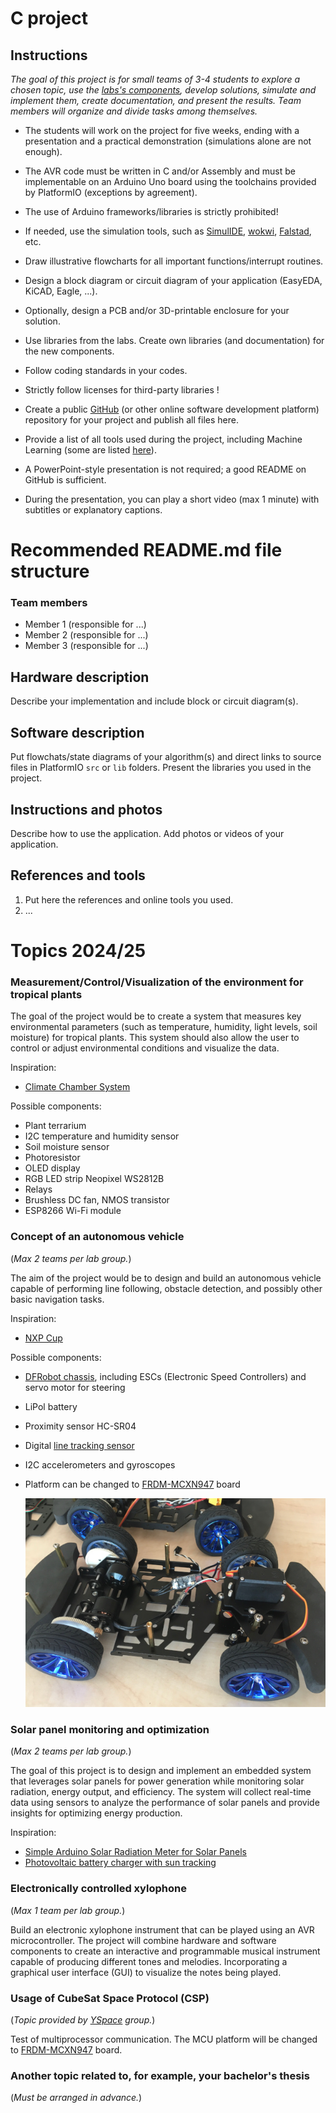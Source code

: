# C project

## Instructions

*The goal of this project is for small teams of 3-4 students to explore a chosen topic, use the [labs's components](https://github.com/tomas-fryza/avr-course/blob/master/README.md#components), develop solutions, simulate and implement them, create documentation, and present the results. Team members will organize and divide tasks among themselves.*

* The students will work on the project for five weeks, ending with a presentation and a practical demonstration (simulations alone are not enough).

* The AVR code must be written in C and/or Assembly and must be implementable on an Arduino Uno board using the toolchains provided by PlatformIO (exceptions by agreement).

* The use of Arduino frameworks/libraries is strictly prohibited!

* If needed, use the simulation tools, such as [SimulIDE](https://simulide.com/p/), [wokwi](https://wokwi.com/), [Falstad](https://www.falstad.com/circuit/circuitjs.html), etc.

* Draw illustrative flowcharts for all important functions/interrupt routines.

* Design a block diagram or circuit diagram of your application (EasyEDA, KiCAD, Eagle, ...).

* Optionally, design a PCB and/or 3D-printable enclosure for your solution.

* Use libraries from the labs. Create own libraries (and documentation) for the new components.

* Follow coding standards in your codes.

* Strictly follow licenses for third-party libraries !

* Create a public [GitHub](https://github.com/) (or other online software development platform) repository for your project and publish all files here.

* Provide a list of all tools used during the project, including Machine Learning (some are listed [here](https://github.com/tomas-fryza/avr-course/wiki)).

* A PowerPoint-style presentation is not required; a good README on GitHub is sufficient.

* During the presentation, you can play a short video (max 1 minute) with subtitles or explanatory captions.

# Recommended README.md file structure

### Team members

* Member 1 (responsible for ...)
* Member 2 (responsible for ...)
* Member 3 (responsible for ...)

## Hardware description

Describe your implementation and include block or circuit diagram(s).

## Software description

Put flowchats/state diagrams of your algorithm(s) and direct links to source files in PlatformIO `src` or `lib` folders. Present the libraries you used in the project.

## Instructions and photos

Describe how to use the application. Add photos or videos of your application.

## References and tools

1. Put here the references and online tools you used.
2. ...

# Topics 2024/25

### Measurement/Control/Visualization of the environment for tropical plants

The goal of the project would be to create a system that measures key environmental parameters (such as temperature, humidity, light levels, soil moisture) for tropical plants. This system should also allow the user to control or adjust environmental conditions and visualize the data.

Inspiration:
* [Climate Chamber System](https://projecthub.arduino.cc/ms_peach/climate-chamber-system-c545de)

Possible components:
* Plant terrarium
* I2C temperature and humidity sensor
* Soil moisture sensor
* Photoresistor
* OLED display
* RGB LED strip Neopixel WS2812B
* Relays
* Brushless DC fan, NMOS transistor
* ESP8266 Wi-Fi module

### Concept of an autonomous vehicle

(*Max 2 teams per lab group.*)

The aim of the project would be to design and build an autonomous vehicle capable of performing line following, obstacle detection, and possibly other basic navigation tasks.

Inspiration:
* [NXP Cup](https://nxpcup.nxp.com/)

Possible components:
* [DFRobot chassis](https://nxp.gitbook.io/nxp-cup/2019-dfrobot-chassis-developer-guide/assembly/dfrobot-chassis), including ESCs (Electronic Speed Controllers) and servo motor for steering
* LiPol battery
* Proximity sensor HC-SR04
* Digital [line tracking sensor](https://www.dfrobot.com/product-85.html)
* I2C accelerometers and gyroscopes
* Platform can be changed to [FRDM-MCXN947](https://www.nxp.com/document/guide/getting-started-with-frdm-mcxn947:GS-FRDM-MCXNXX) board

   ![dfrobot chassis](images/nxp_chassis.jpg)

### Solar panel monitoring and optimization

(*Max 2 teams per lab group.*)

The goal of this project is to design and implement an embedded system that leverages solar panels for power generation while monitoring solar radiation, energy output, and efficiency. The system will collect real-time data using sensors to analyze the performance of solar panels and provide insights for optimizing energy production.

Inspiration:
* [Simple Arduino Solar Radiation Meter for Solar Panels](https://projecthub.arduino.cc/mircemk/simple-arduino-solar-radiation-meter-for-solar-panels-ae1531)
* [Photovoltaic battery charger with sun tracking](https://www.vut.cz/en/students/final-thesis/detail/151699)

### Electronically controlled xylophone

(*Max 1 team per lab group.*)

Build an electronic xylophone instrument that can be played using an AVR microcontroller. The project will combine hardware and software components to create an interactive and programmable musical instrument capable of producing different tones and melodies. Incorporating a graphical user interface (GUI) to visualize the notes being played.

### Usage of CubeSat Space Protocol (CSP)

(*Topic provided by [YSpace](https://www.vut.cz/en/yspace) group.*)

Test of multiprocessor communication. The MCU platform will be changed to [FRDM-MCXN947](https://www.nxp.com/document/guide/getting-started-with-frdm-mcxn947:GS-FRDM-MCXNXX) board.

### Another topic related to, for example, your bachelor's thesis

(*Must be arranged in advance.*)
